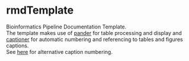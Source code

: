 # rmdTemplate
Bioinformatics Pipeline Documentation Template.  
The template makes use of [pander](http://rapporter.github.io/pander/) for table processing and display and [captioner](http://derekogle.com/fishR/2015-09-17-Figure-Table-Captions-in-Markdown) for automatic numbering and referencing to tables and figures captions.  
See [here](http://galahad.well.ox.ac.uk/repro/#better-figure-and-table-captions) for alternative caption numbering.
